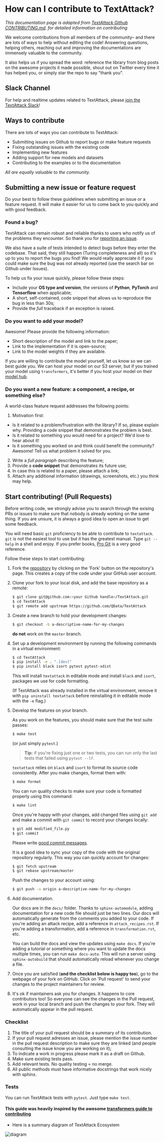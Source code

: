 How can I contribute to TextAttack?
============================================

*This documentation page is adapted from [TextAttack Github CONTRIBUTING.md](https://github.com/QData/TextAttack/blob/master/CONTRIBUTING.md). for detailed information on contributing*


We welcome contributions from all members of the community– and there are lots
of ways to help without editing the code! Answering questions, helping others, 
reaching out and improving the documentations are immensely valuable to the 
community.

It also helps us if you spread the word: reference the library from blog posts
on the awesome projects it made possible, shout out on Twitter every time it has
helped you, or simply star the repo to say "thank you".

## Slack Channel

For help and realtime updates related to TextAttack, please [join the TextAttack Slack](https://join.slack.com/t/textattack/shared_invite/zt-ez3ts03b-Nr55tDiqgAvCkRbbz8zz9g)!

## Ways to contribute

There are lots of ways you can contribute to TextAttack:
* Submitting issues on Github to report bugs or make feature requests
* Fixing outstanding issues with the existing code
* Implementing new features
* Adding support for new models and datasets
* Contributing to the examples or to the documentation

*All are equally valuable to the community.*

## Submitting a new issue or feature request

Do your best to follow these guidelines when submitting an issue or a feature
request. It will make it easier for us to come back to you quickly and with good
feedback.

### Found a bug?

TextAttack can remain robust and reliable thanks to users who notify us of
the problems they encounter. So thank you for [reporting an issue](https://github.com/QData/TextAttack/issues).

We also have a suite of tests intended to detect bugs before they enter the 
codebase. That said, they still happen (Turing completeness and all) so it's up
to you to report the bugs you find! We would really appreciate it if you could 
make sure the bug was not already reported (use the search bar on Github under 
Issues).

To help us fix your issue quickly, please follow these steps:

* Include your **OS type and version**, the versions of **Python**, **PyTorch** and
  **Tensorflow** when applicable;
* A short, self-contained, code snippet that allows us to reproduce the bug in
  less than 30s;
* Provide the *full* traceback if an exception is raised.

### Do you want to add your model?

Awesome! Please provide the following information:

* Short description of the model and link to the paper;
* Link to the implementation if it is open-source;
* Link to the model weights if they are available.

If you are willing to contribute the model yourself, let us know so we can best
guide you. We can host your model on our S3 server, but if you trained your
model using `transformers`, it's better if you host your model on their 
[model hub](https://huggingface.co/models).

### Do you want a new feature: a component, a recipe, or something else?

A world-class feature request addresses the following points:

1. Motivation first:
  * Is it related to a problem/frustration with the library? If so, please explain
    why. Providing a code snippet that demonstrates the problem is best.
  * Is it related to something you would need for a project? We'd love to hear
    about it!
  * Is it something you worked on and think could benefit the community?
    Awesome! Tell us what problem it solved for you.
2. Write a *full paragraph* describing the feature;
3. Provide a **code snippet** that demonstrates its future use;
4. In case this is related to a paper, please attach a link;
5. Attach any additional information (drawings, screenshots, etc.) you think may help.


## Start contributing! (Pull Requests)

Before writing code, we strongly advise you to search through the exising PRs or
issues to make sure that nobody is already working on the same thing. If you are
unsure, it is always a good idea to open an issue to get some feedback.

You will need basic `git` proficiency to be able to contribute to
`textattack`. `git` is not the easiest tool to use but it has the greatest
manual. Type `git --help` in a shell and enjoy. If you prefer books, [Pro
Git](https://git-scm.com/book/en/v2) is a very good reference.

Follow these steps to start contributing:

1. Fork the [repository](https://github.com/QData/TextAttack) by
   clicking on the 'Fork' button on the repository's page. This creates a copy of the code
   under your GitHub user account.

2. Clone your fork to your local disk, and add the base repository as a remote:

   ```bash
   $ git clone git@github.com:<your Github handle>/TextAttack.git
   $ cd TextAttack
   $ git remote add upstream https://github.com/QData/TextAttack
   ```

3. Create a new branch to hold your development changes:

   ```bash
   $ git checkout -b a-descriptive-name-for-my-changes
   ```

   **do not** work on the `master` branch.

4. Set up a development environment by running the following commands in a virtual environment:

   
   ```bash
   $ cd TextAttack
   $ pip install -e . ".[dev]"
   $ pip install black isort pytest pytest-xdist
   ```
   
   This will install `textattack` in editable mode and install `black` and 
   `isort`, packages we use for code formatting.
   
   (If TextAttack was already installed in the virtual environment, remove
   it with `pip uninstall textattack` before reinstalling it in editable
   mode with the `-e` flag.)
   
5. Develop the features on your branch.

   As you work on the features, you should make sure that the test suite
   passes:

   ```bash
   $ make test
   ```
   
   (or just simply `pytest`.)
   
   > **Tip:** if you're fixing just one or two tests, you can run only the last tests that failed using `pytest --lf`.

   `textattack` relies on `black` and `isort` to format its source code
   consistently. After you make changes, format them with:

   ```bash
   $ make format
   ```

   You can run quality checks to make sure your code is formatted properly
   using this command:

   ```bash
   $ make lint
   ```

   Once you're happy with your changes, add changed files using `git add` and
   make a commit with `git commit` to record your changes locally:

   ```bash
   $ git add modified_file.py
   $ git commit
   ```

   Please write [good commit messages](https://chris.beams.io/posts/git-commit/).

   It is a good idea to sync your copy of the code with the original
   repository regularly. This way you can quickly account for changes:

   ```bash
   $ git fetch upstream
   $ git rebase upstream/master
   ```

   Push the changes to your account using:

   ```bash
   $ git push -u origin a-descriptive-name-for-my-changes
   ```

6. Add documentation.
   
   Our docs are in the `docs/` folder. Thanks to `sphinx-automodule`, adding 
   documentation for a new code file should just be two lines. Our docs will 
   automatically generate from the comments you added to your code. If you're 
   adding an attack recipe, add a reference in `attack_recipes.rst`. 
   If you're adding a transformation, add a reference in `transformation.rst`, etc. 

   You can build the docs and view the updates using `make docs`. If you're 
   adding a tutorial or something where you want to update the docs multiple
   times, you can run `make docs-auto`. This will run a server using 
   `sphinx-autobuild` that should automatically reload whenever you change
   a file.

7. Once you are satisfied (**and the checklist below is happy too**), go to the
   webpage of your fork on GitHub. Click on 'Pull request' to send your changes
   to the project maintainers for review.

8. It's ok if maintainers ask you for changes. It happens to core contributors
   too! So everyone can see the changes in the Pull request, work in your local
   branch and push the changes to your fork. They will automatically appear in
   the pull request.


### Checklist

1. The title of your pull request should be a summary of its contribution.
2. If your pull request adresses an issue, please mention the issue number in
   the pull request description to make sure they are linked (and people
   consulting the issue know you are working on it);
3. To indicate a work in progress please mark it as a draft on Github.
4. Make sure existing tests pass.
5. Add relevant tests. No quality testing = no merge.
6. All public methods must have informative docstrings that work nicely with sphinx.

### Tests

You can run TextAttack tests with `pytest`. Just type `make test`.


#### This guide was heavily inspired by the awesome [transformers guide to contributing](https://github.com/huggingface/transformers/blob/master/CONTRIBUTING.md)


+ Here is a summary diagram of TextAttack Ecosystem

![diagram](/_static/imgs/intro/textattack_ecosystem.png)


